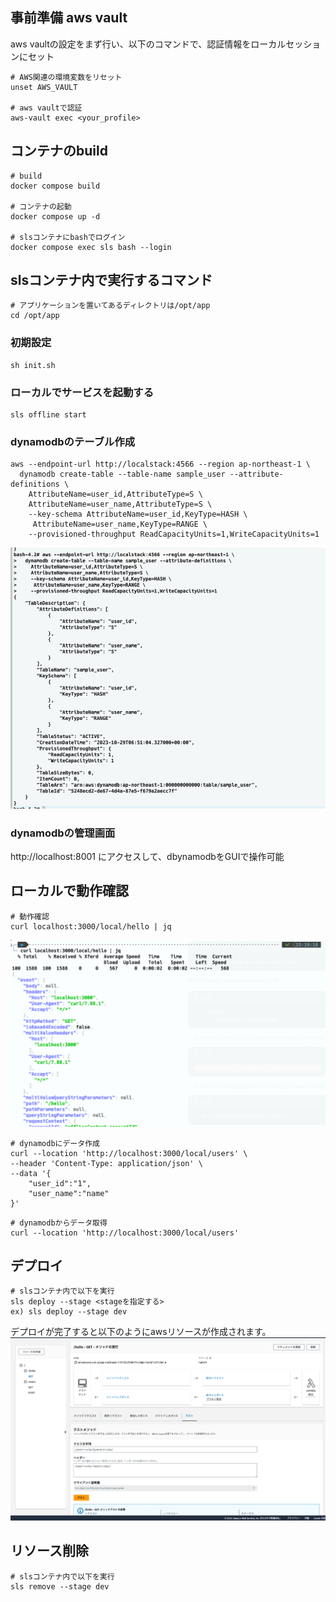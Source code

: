 ## 事前準備 aws vault
aws vaultの設定をまず行い、以下のコマンドで、認証情報をローカルセッションにセット
```
# AWS関連の環境変数をリセット
unset AWS_VAULT

# aws vaultで認証
aws-vault exec <your_profile>
```


## コンテナのbuild
```
# build
docker compose build

# コンテナの起動
docker compose up -d

# slsコンテナにbashでログイン
docker compose exec sls bash --login
```

## slsコンテナ内で実行するコマンド
```
# アプリケーションを置いてあるディレクトリは/opt/app
cd /opt/app
```

### 初期設定
```
sh init.sh
```

### ローカルでサービスを起動する
```
sls offline start
```

### dynamodbのテーブル作成
```
aws --endpoint-url http://localstack:4566 --region ap-northeast-1 \
  dynamodb create-table --table-name sample_user --attribute-definitions \
    AttributeName=user_id,AttributeType=S \
    AttributeName=user_name,AttributeType=S \
    --key-schema AttributeName=user_id,KeyType=HASH \
     AttributeName=user_name,KeyType=RANGE \
    --provisioned-throughput ReadCapacityUnits=1,WriteCapacityUnits=1
```
![Alt text](./readme_images/20231029155111.jpg)

### dynamodbの管理画面
http://localhost:8001 にアクセスして、dbynamodbをGUIで操作可能

## ローカルで動作確認
```
# 動作確認
curl localhost:3000/local/hello | jq
```
![Alt text](./readme_images/20231029152155.jpg)

```
# dynamodbにデータ作成
curl --location 'http://localhost:3000/local/users' \
--header 'Content-Type: application/json' \
--data '{
    "user_id":"1",
    "user_name":"name"
}'
```

```
# dynamodbからデータ取得
curl --location 'http://localhost:3000/local/users'
```

## デプロイ
```
# slsコンテナ内で以下を実行
sls deploy --stage <stageを指定する>
ex) sls deploy --stage dev
```
デプロイが完了すると以下のようにawsリソースが作成されます。
![Alt text](/readme_images/20231029160413.jpg)

## リソース削除
```
# slsコンテナ内で以下を実行
sls remove --stage dev
```

